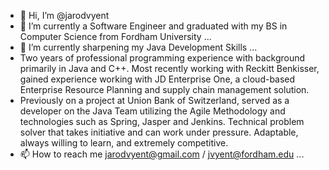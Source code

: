 - 👋 Hi, I’m @jarodvyent
- 👀 I’m currently a Software Engineer and graduated with my BS in Computer Science from Fordham University  ...
- 🌱 I’m currently sharpening my Java Development Skills ...
-    Two years of professional programming experience with background primarily in Java and C++. Most recently working with Reckitt Benkisser, 
     gained experience working with JD Enterprise One, a cloud-based Enterprise Resource Planning and supply chain management solution.
-    Previously on a project at Union Bank of Switzerland, served as a developer on the Java Team utilizing the Agile Methodology 
     and technologies such as Spring, Jasper and Jenkins.
     Technical problem solver that takes initiative and can work under pressure. Adaptable, always willing to learn, and extremely competitive.
- 📫 How to reach me jarodvyent@gmail.com / jvyent@fordham.edu ...


